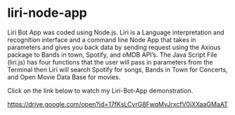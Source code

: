 # liri-node-app
Liri Bot App was coded using Node.js. 
Liri is a Language  interpretation and recognition interface and a command line Node App that takes in parameters and gives you back data by sending request using the Axious package to Bands in town, Spotify, and oMDB API’s. 
The Java Script File (liri.js) has four functions that the user will pass in parameters from the Terminal then Liri will search Spotify for songs, Bands in Town for Concerts, and Open Movie Data Base for movies.

Click on the link below to watch my  Liri-Bot-App demonstration.

https://drive.google.com/open?id=17fKsLCvrG8FwqMyJrxcfV0jXXaaGMaAT

